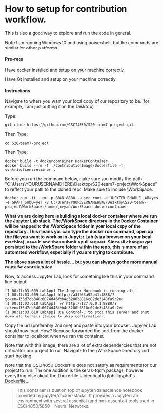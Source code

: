 # How to setup for contribution workflow.
This is also a good way to explore and run the code in general.

Note I am running Windows 10 and using powershell, but the commands are similar for other platforms.

#### Pre-reqs
Have docker installed and setup on your machine correctly. 

Have Git installed and setup on your machine correctly.

#### Instructions
Navigate to where you want your local copy of our repository to be. (for example, I am just putting it on the Desktop)

Type:
```
git clone https://github.com/CSCI4850/S20-team7-project.git
```
Then Type:
```
cd S20-team7-project
```
Then Type:
```
docker build -t dockercontainer DockerContainer
docker build --rm -f ./ContributionImage/Dockerfile -t contributioncontainer .
```
Before you run the command below, make sure you modify the path "C:\Users\YOURUSERNAMEHERE\Desktop\S20-team7-project\WorkSpace" to reflect your path to the cloned repo. Make sure to include \WorkSpace.

```
docker run -it --rm -p 8888:8888 --user root -e JUPYTER_ENABLE_LAB=yes -e GRANT_SUDO=yes -v C:\Users\YOURUSERNAMEHERE\Desktop\S20-team7-project\WorkSpace:/home/jovyan/WorkSpace dockercontainer
```

**What we are doing here is building a local docker container where we run the Jupyter Lab stack. The /WorkSpace directory in the Docker Container will be mapped to the /WorkSpace folder in your local copy of the repository. This means you can type the docker run command, open up the file you want to work on in Jupyter Lab (via a browser on your local machine), save it, and then submit a pull request. Since all changes get persisted to the /WorkSpace folder within the repo, this is more of an automated workflow, especially if you are trying to contribute.**

**The above saves a lot of hassle... but you can always go the more manual route for contributuion**

Now, to access Jupyter Lab, look for something like this in your command line output:
```
[I 00:11:03.609 LabApp] The Jupyter Notebook is running at:
[I 00:11:03.609 LabApp] http://a3f363a92b41:8888/?token=f35d7cb340c6074d46f9b4c3280b0816c02de3148fa9c2ec
[I 00:11:03.610 LabApp]  or http://127.0.0.1:8888/?token=f35d7cb340c6074d46f9b4c3280b0816c02de3148fa9c2ec
[I 00:11:03.610 LabApp] Use Control-C to stop this server and shut down all kernels (twice to skip confirmation).
```

Copy the url (preferably 2nd one) and paste into your browser. Jupyter Lab should now load. How? Because forwarded the port from the docker container to localhost when we ran the container. 

Note that with this image, there are a lot of extra dependencies that are not critical for our project to run. Navigate to the /WorkSpace Directory and start hacking.

Note that the CSCI4850 Dockerfile does not satisfy all requirements for our project to run. The one addition is the keras-tqdm package; however everything else about the Dockerfile is identical to jlphillipsphd's [Dockerfile](https://github.com/jlphillipsphd/CSCI4850)...

> This container is built on top of jupyter/datascience-notebook provided by jupyter/docker-stacks. It provides a JupyterLab environment with several essential (and non-essential) tools used in CSCI4850/5850 - Neural Networks.
